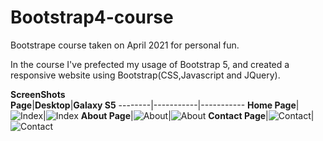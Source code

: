 # Bootstrap4-course
Bootstrape course taken on April 2021 for personal fun.

In the course I've prefected my usage of Bootstrap 5, and created a responsive website using Bootstrap(CSS,Javascript and JQuery).

**ScreenShots**</br>
**Page**|**Desktop**|**Galaxy S5**
--------|-----------|-----------
**Home Page**|<img src="https://github.com/RoiSukenik/Bootstrap4-course/blob/main/Bootstrap4/conFusion/screenshots/index.png" alt ="Index" heigth="50%" witdh="50%" >|<img src="https://github.com/RoiSukenik/Bootstrap4-course/blob/main/Bootstrap4/conFusion/screenshots/indexS5.png" alt ="Index"  heigth="50%">
**About Page**|<img src="https://github.com/RoiSukenik/Bootstrap4-course/blob/main/Bootstrap4/conFusion/screenshots/aboutus.png" alt ="About" heigth="50%" witdh="50%">|<img src="https://github.com/RoiSukenik/Bootstrap4-course/blob/main/Bootstrap4/conFusion/screenshots/aboutusS5.png" alt ="About" heigth="50%">
**Contact Page**|<img src="https://github.com/RoiSukenik/Bootstrap4-course/blob/main/Bootstrap4/conFusion/screenshots/contactus.png" alt ="Contact" heigth="50%" witdh="50%">|<img src="https://github.com/RoiSukenik/Bootstrap4-course/blob/main/Bootstrap4/conFusion/screenshots/contactusS5.png" alt ="Contact" heigth="50%">


